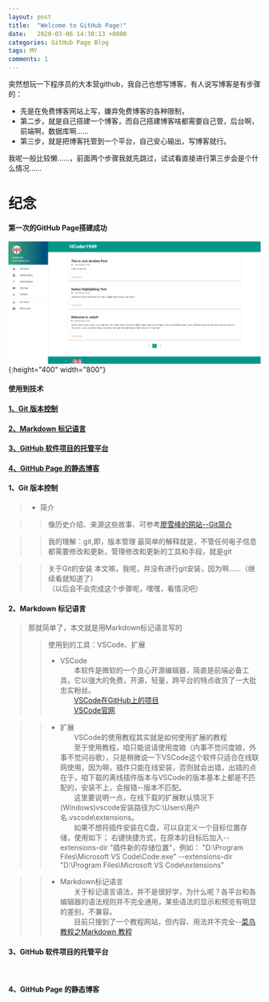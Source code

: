 ```yaml
---
layout: post
title:  "Welcome to GitHub Page!"
date:   2020-03-06 14:30:13 +0800
categories: GitHub Page Blog
tags: MY
comments: 1
---
```


突然想玩一下程序员的大本营github，我自己也想写博客，有人说写博客是有步骤的：
* 先是在免费博客网站上写，嫌弃免费博客的各种限制，
* 第二步，就是自己搭建一个博客，而自己搭建博客啥都需要自己管，后台啊，前端啊，数据库啊……
* 第三步，就是把博客托管到一个平台，自己安心输出，写博客就行。

我呢一般比较懒……，前面两个步骤我就先跳过，试试看直接进行第三步会是个什么情况……

# 纪念
#### 第一次的GitHub Page搭建成功

![pic1](/pic/1.1.jpg "可选标题"){:height="400" width="800"}

#### 使用到技术
#### [1、Git 版本控制](#1)
#### [2、Markdown 标记语言](#2)
#### [3、GitHub 软件项目的托管平台](#3)
#### [4、GitHub Page 的静态博客](#4)

<h4 id="1">1、Git 版本控制</h4>

> * 简介

>>像历史介绍、来源这些故事、可参考[廖雪峰的网站--Git简介](https://www.liaoxuefeng.com/wiki/896043488029600/896067008724000)

>>我的理解：git,即，版本管理
最简单的解释就是，不管任何电子信息都需要修改和更新，管理修改和更新的工具和手段，就是git

>>关于Git的安装
本文嘛，我呢，并没有进行git安装，因为啊……（继续看就知道了）   
（以后会不会完成这个步骤呢，嘿嘿，看情况吧）

<h4 id="2">2、Markdown 标记语言</h4>

> 那就简单了，本文就是用Markdown标记语言写的
>> 使用到的工具：VSCode、扩展
>> * VSCode   
&#160; &#160; &#160; &#160;本软件是微软的一个良心开源编辑器，简直是前端必备工具，它以强大的免费，开源，轻量，跨平台的特点收货了一大批忠实粉丝。  
&#160; &#160; &#160; &#160;[VSCode在GitHub上的项目](https://github.com/Microsoft/vscode)  
&#160; &#160; &#160; &#160;[VSCode官网](https://code.visualstudio.com)  

>> * 扩展  
&#160; &#160; &#160; &#160;VSCode的使用教程其实就是如何使用扩展的教程  
&#160; &#160; &#160; &#160;至于使用教程，咱只能说请使用度娘（内事不觉问度娘，外事不觉问谷歌），只是稍微说一下VSCode这个软件只适合在线联网使用，因为啊，插件只能在线安装，否则就会出错，出错的点在于，咱下载的离线插件版本与VSCode的版本基本上都是不匹配的，安装不上，会报错--版本不匹配。  
&#160; &#160; &#160; &#160;这里要说明一点，在线下载的扩展默认情况下(Windows)vscode安装路径为C:\Users\用户名\.vscode\extensions。  
&#160; &#160; &#160; &#160;如果不想将插件安装在C盘，可以自定义一个目标位置存储，使用如下；
右键快捷方式，在原本的目标后加入--extensions-dir "插件新的存储位置"，例如：
"D:\Program Files\Microsoft VS Code\Code.exe" --extensions-dir "D:\Program Files\Microsoft VS Code\extensions"

>> * Markdown标记语言   
&#160; &#160; &#160; &#160;关于标记语言语法，并不是很好学，为什么呢？各平台和各编辑器的语法规则并不完全通用，某些语法的显示和预览有明显的差别，不兼容。  
&#160; &#160; &#160; &#160;目前只搜到了一个教程网站，但内容、用法并不完全--[菜鸟教程之Markdown 教程](https://www.runoob.com/markdown/md-tutorial.html)

<h4 id="3">3、GitHub 软件项目的托管平台</h4>
&#160; &#160; &#160; &#160;



<h4 id="4">4、GitHub Page 的静态博客</h4>
